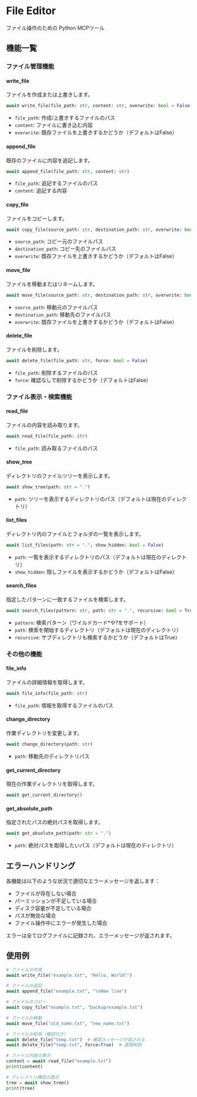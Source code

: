 # File Editor

ファイル操作のための Python MCPツール

## 機能一覧

### ファイル管理機能

#### write_file
ファイルを作成または上書きします。
```python
await write_file(file_path: str, content: str, overwrite: bool = False)
```
- `file_path`: 作成/上書きするファイルのパス
- `content`: ファイルに書き込む内容
- `overwrite`: 既存ファイルを上書きするかどうか（デフォルトはFalse）

#### append_file
既存のファイルに内容を追記します。
```python
await append_file(file_path: str, content: str)
```
- `file_path`: 追記するファイルのパス
- `content`: 追記する内容

#### copy_file
ファイルをコピーします。
```python
await copy_file(source_path: str, destination_path: str, overwrite: bool = False)
```
- `source_path`: コピー元のファイルパス
- `destination_path`: コピー先のファイルパス
- `overwrite`: 既存ファイルを上書きするかどうか（デフォルトはFalse）

#### move_file
ファイルを移動またはリネームします。
```python
await move_file(source_path: str, destination_path: str, overwrite: bool = False)
```
- `source_path`: 移動元のファイルパス
- `destination_path`: 移動先のファイルパス
- `overwrite`: 既存ファイルを上書きするかどうか（デフォルトはFalse）

#### delete_file
ファイルを削除します。
```python
await delete_file(file_path: str, force: bool = False)
```
- `file_path`: 削除するファイルのパス
- `force`: 確認なしで削除するかどうか（デフォルトはFalse）

### ファイル表示・検索機能

#### read_file
ファイルの内容を読み取ります。
```python
await read_file(file_path: str)
```
- `file_path`: 読み取るファイルのパス

#### show_tree
ディレクトリのファイルツリーを表示します。
```python
await show_tree(path: str = ".")
```
- `path`: ツリーを表示するディレクトリのパス（デフォルトは現在のディレクトリ）

#### list_files
ディレクトリ内のファイルとフォルダの一覧を表示します。
```python
await list_files(path: str = ".", show_hidden: bool = False)
```
- `path`: 一覧を表示するディレクトリのパス（デフォルトは現在のディレクトリ）
- `show_hidden`: 隠しファイルを表示するかどうか（デフォルトはFalse）

#### search_files
指定したパターンに一致するファイルを検索します。
```python
await search_files(pattern: str, path: str = ".", recursive: bool = True)
```
- `pattern`: 検索パターン（ワイルドカード*や?をサポート）
- `path`: 検索を開始するディレクトリ（デフォルトは現在のディレクトリ）
- `recursive`: サブディレクトリも検索するかどうか（デフォルトはTrue）

### その他の機能

#### file_info
ファイルの詳細情報を取得します。
```python
await file_info(file_path: str)
```
- `file_path`: 情報を取得するファイルのパス

#### change_directory
作業ディレクトリを変更します。
```python
await change_directory(path: str)
```
- `path`: 移動先のディレクトリパス

#### get_current_directory
現在の作業ディレクトリを取得します。
```python
await get_current_directory()
```

#### get_absolute_path
指定されたパスの絶対パスを取得します。
```python
await get_absolute_path(path: str = ".")
```
- `path`: 絶対パスを取得したいパス（デフォルトは現在のディレクトリ）

## エラーハンドリング

各機能は以下のような状況で適切なエラーメッセージを返します：

- ファイルが存在しない場合
- パーミッションが不足している場合
- ディスク容量が不足している場合
- パスが無効な場合
- ファイル操作中にエラーが発生した場合

エラーは全てログファイルに記録され、エラーメッセージが返されます。

## 使用例

```python
# ファイルの作成
await write_file("example.txt", "Hello, World!")

# ファイルの追記
await append_file("example.txt", "\nNew line")

# ファイルのコピー
await copy_file("example.txt", "backup/example.txt")

# ファイルの移動
await move_file("old_name.txt", "new_name.txt")

# ファイルの削除（確認付き）
await delete_file("temp.txt")  # 確認メッセージが返される
await delete_file("temp.txt", force=True)  # 直接削除

# ファイル内容の表示
content = await read_file("example.txt")
print(content)

# ディレクトリ構造の表示
tree = await show_tree()
print(tree)
